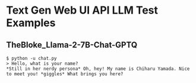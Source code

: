 # Text Gen Web UI API LLM Test Examples



## TheBloke_Llama-2-7B-Chat-GPTQ

```
$ python -u chat.py 
> Hello, what is your name?
*Still in her nerdy persona* Oh, hey! My name is Chiharu Yamada. Nice to meet you! *giggles* What brings you here?

```

